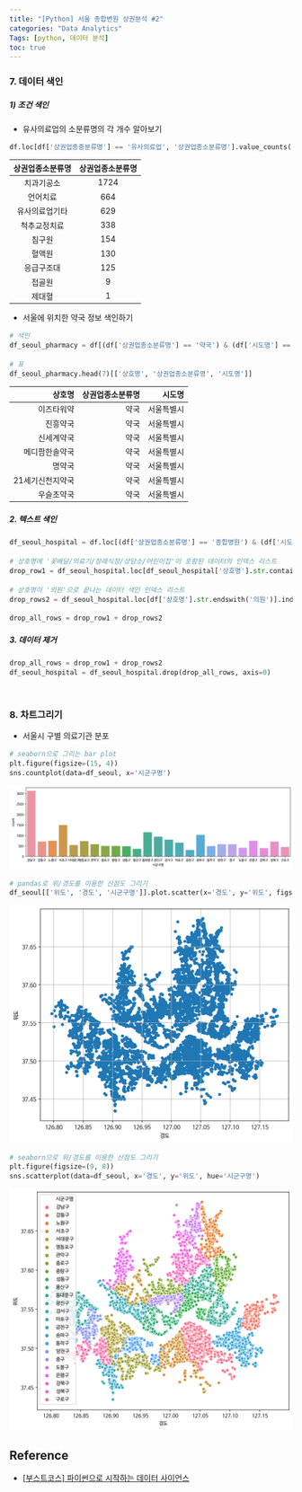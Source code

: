 ```yaml
---
title: "[Python] 서울 종합변원 상권분석 #2"
categories: "Data Analytics"
Tags: [python, 데이터 분석]
toc: true
---
```




### 7. 데이터 색인

##### 1) 조건 색인

-  유사의료업의 소분류명의 각 개수 알아보기

```python
df.loc[df['상권업종중분류명'] == '유사의료업', '상권업종소분류명'].value_counts()
```

| 상권업종소분류명 | 상권업종소분류명 |
| :--------------: | :--------------: |
|    치과기공소    |       1724       |
|     언어치료     |       664        |
|  유사의료업기타  |       629        |
|   척추교정치료   |       338        |
|      침구원      |       154        |
|      혈액원      |       130        |
|    응급구조대    |       125        |
|      접골원      |        9         |
|      제대혈      |        1         |



- 서울에 위치한 약국 정보 색인하기

```python
# 색인
df_seoul_pharmacy = df[(df['상권업종소분류명'] == '약국') & (df['시도명'] == '서울특별시')]

# 표
df_seoul_pharmacy.head(7)[['상호명', '상권업종소분류명', '시도명']]
```

|           상호명 | 상권업종소분류명 |     시도명 |
| ---------------: | ---------------: | ---------: |
|       이즈타워약 |             약국 | 서울특별시 |
|         진흥약국 |             약국 | 서울특별시 |
|       신세계약국 |             약국 | 서울특별시 |
|   메디팜한솔약국 |             약국 | 서울특별시 |
|           명약국 |             약국 | 서울특별시 |
| 21세기신천지약국 |             약국 | 서울특별시 |
|       우슬초약국 |             약국 | 서울특별시 |



##### 2. 텍스트 색인

```python
df_seoul_hospital = df.loc[(df['상권업종소분류명'] == '종합병원') & (df['시도명'] == '서울특별시')]

# 상호명에 '꽃배달/의료기/장례식장/상담소/어린이집'이 포함된 데이터의 인덱스 리스트
drop_row1 = df_seoul_hospital.loc[df_seoul_hospital['상호명'].str.contains('꽃배달|의료기|장례식장|상담소|어린이집')].index.tolist()

# 상호명이 '의원'으로 끝나는 데이터 색인 인덱스 리스트
drop_rows2 = df_seoul_hospital.loc[df['상호명'].str.endswith('의원')].index.tolist()

drop_all_rows = drop_row1 + drop_rows2

```



##### 3. 데이터 제거

```python
drop_all_rows = drop_row1 + drop_rows2
df_seoul_hospital = df_seoul_hospital.drop(drop_all_rows, axis=0) 
```

​	



### 8. 차트그리기

- 서울시 구별 의료기관 분포

```python
# seaborn으로 그리는 bar plot
plt.figure(figsize=(15, 4))
sns.countplot(data=df_seoul, x='시군구명')
```

![서울시 구별 의료기관 분포1](/assets/seoul_district_barplot.png)



```python
# pandas로 위/경도를 이용한 산점도 그리기
df_seoul[['위도', '경도', '시군구명']].plot.scatter(x='경도', y='위도', figsize=(8, 7), grid=True)
```

![서울시 구별 의료기관 분포2](/assets/seoul_district_scatterplot1.png)



```python
# seaborn으로 위/경도를 이용한 산점도 그리기
plt.figure(figsize=(9, 8))
sns.scatterplot(data=df_seoul, x='경도', y='위도', hue='시군구명')
```

![서울시 구별 의료기관 분포3](/assets/seoul_district_scatterplot2.png)



## Reference

- [[부스트코스] 파이썬으로 시작하는 데이터 사이언스](https://www.edwith.org/boostcourse-ds-510)

